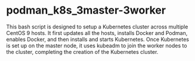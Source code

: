# podman_k8s_3master-3worker


This bash script is designed to setup a Kubernetes cluster across multiple CentOS 9 hosts. It first updates all the hosts, installs Docker and Podman, enables Docker, and then installs and starts Kubernetes. Once Kubernetes is set up on the master node, it uses kubeadm to join the worker nodes to the cluster, completing the creation of the Kubernetes cluster.
